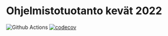 # Ohjelmistotuotanto kevät 2022

![Github Actions](https://github.com/Ronttikasa/ohtu-2022-viikko1/workflows/CI/badge.svg)
[![codecov](https://codecov.io/gh/Ronttikasa/ohtu-2022-viikko1/branch/main/graph/badge.svg?token=40JKTKE1F7)](https://codecov.io/gh/Ronttikasa/ohtu-2022-viikko1)
